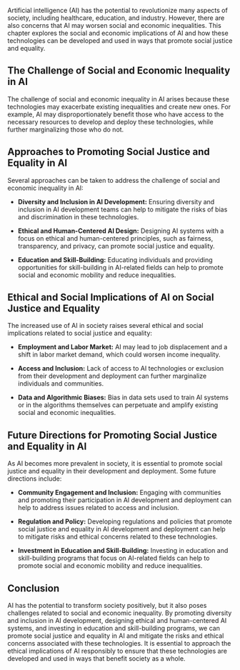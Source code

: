 

Artificial intelligence (AI) has the potential to revolutionize many aspects of society, including healthcare, education, and industry. However, there are also concerns that AI may worsen social and economic inequalities. This chapter explores the social and economic implications of AI and how these technologies can be developed and used in ways that promote social justice and equality.

The Challenge of Social and Economic Inequality in AI
-----------------------------------------------------

The challenge of social and economic inequality in AI arises because these technologies may exacerbate existing inequalities and create new ones. For example, AI may disproportionately benefit those who have access to the necessary resources to develop and deploy these technologies, while further marginalizing those who do not.

Approaches to Promoting Social Justice and Equality in AI
---------------------------------------------------------

Several approaches can be taken to address the challenge of social and economic inequality in AI:

* **Diversity and Inclusion in AI Development:** Ensuring diversity and inclusion in AI development teams can help to mitigate the risks of bias and discrimination in these technologies.

* **Ethical and Human-Centered AI Design:** Designing AI systems with a focus on ethical and human-centered principles, such as fairness, transparency, and privacy, can promote social justice and equality.

* **Education and Skill-Building:** Educating individuals and providing opportunities for skill-building in AI-related fields can help to promote social and economic mobility and reduce inequalities.

Ethical and Social Implications of AI on Social Justice and Equality
--------------------------------------------------------------------

The increased use of AI in society raises several ethical and social implications related to social justice and equality:

* **Employment and Labor Market:** AI may lead to job displacement and a shift in labor market demand, which could worsen income inequality.

* **Access and Inclusion:** Lack of access to AI technologies or exclusion from their development and deployment can further marginalize individuals and communities.

* **Data and Algorithmic Biases:** Bias in data sets used to train AI systems or in the algorithms themselves can perpetuate and amplify existing social and economic inequalities.

Future Directions for Promoting Social Justice and Equality in AI
-----------------------------------------------------------------

As AI becomes more prevalent in society, it is essential to promote social justice and equality in their development and deployment. Some future directions include:

* **Community Engagement and Inclusion:** Engaging with communities and promoting their participation in AI development and deployment can help to address issues related to access and inclusion.

* **Regulation and Policy:** Developing regulations and policies that promote social justice and equality in AI development and deployment can help to mitigate risks and ethical concerns related to these technologies.

* **Investment in Education and Skill-Building:** Investing in education and skill-building programs that focus on AI-related fields can help to promote social and economic mobility and reduce inequalities.

Conclusion
----------

AI has the potential to transform society positively, but it also poses challenges related to social and economic inequality. By promoting diversity and inclusion in AI development, designing ethical and human-centered AI systems, and investing in education and skill-building programs, we can promote social justice and equality in AI and mitigate the risks and ethical concerns associated with these technologies. It is essential to approach the ethical implications of AI responsibly to ensure that these technologies are developed and used in ways that benefit society as a whole.
